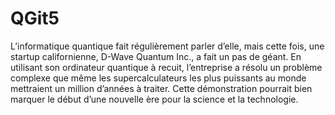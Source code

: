 # QGit5
L’informatique quantique fait régulièrement parler d’elle, mais cette fois, une startup californienne, D-Wave Quantum Inc., a fait un pas de géant. En utilisant son ordinateur quantique à recuit, l’entreprise a résolu un problème complexe que même les supercalculateurs les plus puissants au monde mettraient un million d’années à traiter. Cette démonstration pourrait bien marquer le début d’une nouvelle ère pour la science et la technologie.
